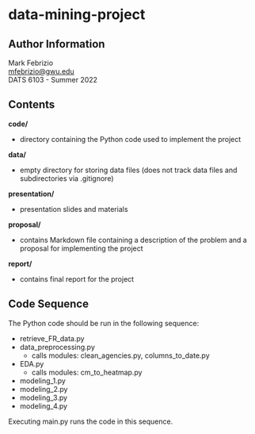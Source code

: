 # data-mining-project

## Author Information
Mark Febrizio  
mfebrizio@gwu.edu  
DATS 6103 - Summer 2022  

## Contents

**code/**  
- directory containing the Python code used to implement the project

**data/**  
- empty directory for storing data files (does not track data files and subdirectories via .gitignore)

**presentation/**  
- presentation slides and materials

**proposal/**  
- contains Markdown file containing a description of the problem and a proposal for implementing the project

**report/**  
- contains final report for the project

## Code Sequence

The Python code should be run in the following sequence:  
- retrieve_FR_data.py
- data_preprocessing.py
	- calls modules: clean_agencies.py, columns_to_date.py
- EDA.py
	- calls modules: cm_to_heatmap.py
- modeling_1.py
- modeling_2.py
- modeling_3.py
- modeling_4.py

Executing main.py runs the code in this sequence.
